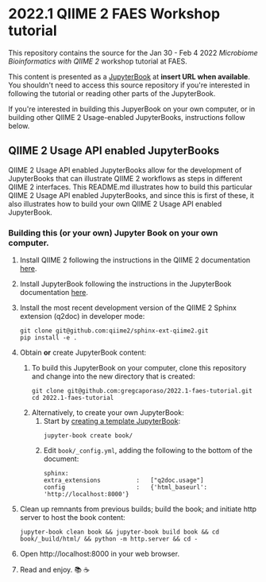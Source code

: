 # 2022.1 QIIME 2 FAES Workshop tutorial

This repository contains the source for the Jan 30 - Feb 4 2022 _Microbiome Bioinformatics with QIIME 2_ workshop tutorial at FAES. 

This content is presented as a [JupyterBook](https://jupyterbook.org) at **insert URL when available**. You shouldn't need to access this source repository if you're interested in following the tutorial or reading other parts of the JupyterBook. 

If you're interested in building this JupyerBook on your own computer, or in building other QIIME 2 Usage-enabled JupyterBooks, instructions follow below. 

## QIIME 2 Usage API enabled JupyterBooks

QIIME 2 Usage API enabled JupyterBooks allow for the development of JupyterBooks that can illustrate QIIME 2 workflows as steps in different QIIME 2 interfaces. This README.md illustrates how to build this particular QIIME 2 Usage API enabled JupyterBooks, and since this is first of these, it also illustrates how to build your own QIIME 2 Usage API enabled JupyterBook.   

### Building this (or your own) Jupyter Book on your own computer. 

1. Install QIIME 2 following the instructions in the QIIME 2 documentation [here](https://docs.qiime2.org/2021.11/install/native/).

2. Install JupyterBook following the instructions in the JupyterBook documentation [here](https://jupyterbook.org/start/overview.html).

3. Install the most recent development version of the QIIME 2 Sphinx extension (q2doc) in developer mode:

    ```{code-block}
    git clone git@github.com:qiime2/sphinx-ext-qiime2.git
    pip install -e .
    ```

4. Obtain **or** create JupyterBook content:
    1. To build this JupyterBook on your computer, clone this repository and change into the new directory that is created:
        ```{code-block}
        git clone git@github.com:gregcaporaso/2022.1-faes-tutorial.git
        cd 2022.1-faes-tutorial
        ```
    2. Alternatively, to create your own JupyterBook:
        1. Start by [creating a template JupyterBook](https://jupyterbook.org/start/create.html): 
            ```{code-block}
            jupyter-book create book/
            ```
        2. Edit `book/_config.yml`, adding the following to the bottom of the document:
            ```{code-block}
            sphinx:
            extra_extensions          :   ["q2doc.usage"]
            config                    :   {'html_baseurl': 'http://localhost:8000'}
            ```

5. Clean up remnants from previous builds; build the book; and initiate http server to host the book content:

    ```{code-block}
    jupyter-book clean book && jupyter-book build book && cd book/_build/html/ && python -m http.server && cd -
    ```

6. Open http://localhost:8000 in your web browser.

7. Read and enjoy. 📚 ☕